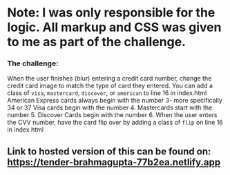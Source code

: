 # Note: I was only responsible for the logic. All markup and CSS was given to me as part of the challenge.


### The challenge:
When the user finishes (blur) entering a credit card number, change the credit card image to match the type of card they entered. You can add a class of `visa`, `mastercard`, `discover`, or `american` to line 16 in index.html
American Express cards always begin with the number 3- more specifically 34 or 37
Visa cards begin with the number 4.
Mastercards start with the number 5.
Discover Cards begin with the number 6.
When the user enters the CVV number, have the card flip over by adding a class of `flip` on line 16 in index.html

## Link to hosted version of this can be found on: https://tender-brahmagupta-77b2ea.netlify.app


